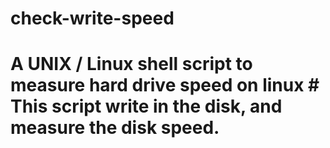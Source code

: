 check-write-speed
=================

# A UNIX / Linux shell script to measure hard drive speed on linux # This script write in the disk, and measure the disk speed.
